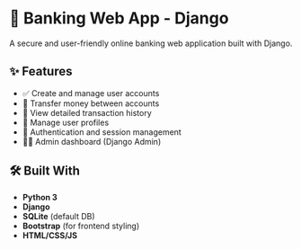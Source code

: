 # 🏦 Banking Web App - Django

A secure and user-friendly online banking web application built with Django.

## ✨ Features

- ✅ Create and manage user accounts  
- 💸 Transfer money between accounts  
- 📜 View detailed transaction history  
- 👤 Manage user profiles  
- 🔐 Authentication and session management  
- 🧑‍💼 Admin dashboard (Django Admin)

## 🛠️ Built With

- **Python 3**
- **Django**
- **SQLite** (default DB)
- **Bootstrap** (for frontend styling)
- **HTML/CSS/JS**
